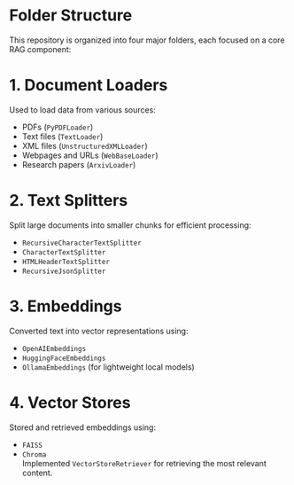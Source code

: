 # Folder Structure
This repository is organized into four major folders, each focused on a core RAG component:

# **1. Document Loaders**  
Used to load data from various sources:  
- PDFs (`PyPDFLoader`)  
- Text files (`TextLoader`)  
- XML files (`UnstructuredXMLLoader`)  
- Webpages and URLs (`WebBaseLoader`)  
- Research papers (`ArxivLoader`)

# **2. Text Splitters**  
Split large documents into smaller chunks for efficient processing:  
- `RecursiveCharacterTextSplitter`  
- `CharacterTextSplitter`  
- `HTMLHeaderTextSplitter`  
- `RecursiveJsonSplitter`

# **3. Embeddings**  
Converted text into vector representations using:  
- `OpenAIEmbeddings`  
- `HuggingFaceEmbeddings`  
- `OllamaEmbeddings` (for lightweight local models)

# **4. Vector Stores**  
Stored and retrieved embeddings using:  
- `FAISS`  
- `Chroma`  
Implemented `VectorStoreRetriever` for retrieving the most relevant content.
